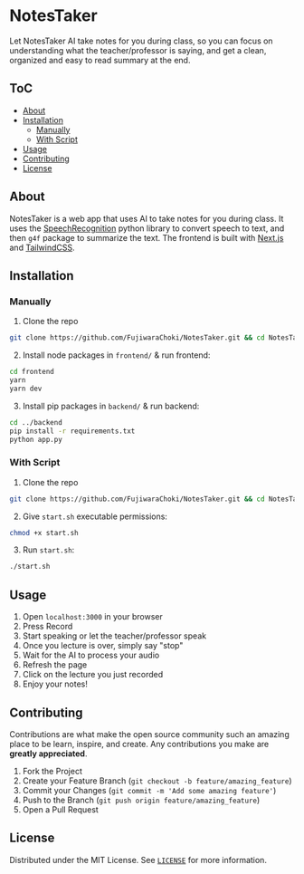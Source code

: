 # NotesTaker

Let NotesTaker AI take notes for you during class, so you can focus on understanding what
the teacher/professor is saying, and get a clean, organized and easy to read summary at the end.

## ToC

- [About](#about)
- [Installation](#installation)
  - [Manually](#manually)
  - [With Script](#with-script)
- [Usage](#usage)
- [Contributing](#contributing)
- [License](#license)

## About

NotesTaker is a web app that uses AI to take notes for you during class. It uses the
[SpeechRecognition](https://pypi.org/project/SpeechRecognition/) python library to convert
speech to text, and then `g4f` package to summarize the text. The frontend is built with
[Next.js](https://nextjs.org/) and [TailwindCSS](https://tailwindcss.com/).

## Installation

### Manually

1. Clone the repo

```sh
git clone https://github.com/FujiwaraChoki/NotesTaker.git && cd NotesTaker
```

2. Install node packages in `frontend/` & run frontend:

```sh
cd frontend
yarn
yarn dev
```

3. Install pip packages in `backend/` & run backend:

```sh
cd ../backend
pip install -r requirements.txt
python app.py
```

### With Script

1. Clone the repo

```sh
git clone https://github.com/FujiwaraChoki/NotesTaker.git && cd NotesTaker
```

2. Give `start.sh` executable permissions:

```sh
chmod +x start.sh
```

3. Run `start.sh`:

```sh
./start.sh
```

## Usage

1. Open `localhost:3000` in your browser
2. Press Record
3. Start speaking or let the teacher/professor speak
4. Once you lecture is over, simply say "stop"
5. Wait for the AI to process your audio
6. Refresh the page
7. Click on the lecture you just recorded
8. Enjoy your notes!

## Contributing

Contributions are what make the open source community such an amazing place to be learn, inspire,
and create. Any contributions you make are **greatly appreciated**.

1. Fork the Project
2. Create your Feature Branch (`git checkout -b feature/amazing_feature`)
3. Commit your Changes (`git commit -m 'Add some amazing feature'`)
4. Push to the Branch (`git push origin feature/amazing_feature`)
5. Open a Pull Request

## License

Distributed under the MIT License. See [`LICENSE`](LICENSE) for more information.
